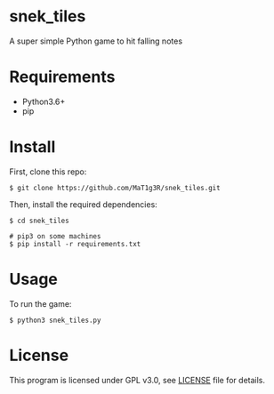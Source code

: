 # snek_tiles
A super simple Python game to hit falling notes

# Requirements
- Python3.6+
- pip

# Install
First, clone this repo:

``
$ git clone https://github.com/MaT1g3R/snek_tiles.git
``

Then, install the required dependencies:

```
$ cd snek_tiles

# pip3 on some machines
$ pip install -r requirements.txt
```

# Usage
To run the game:

``
$ python3 snek_tiles.py
``

# License
This program is licensed under GPL v3.0, see [LICENSE](https://github.com/MaT1g3R/snek_tiles/blob/master/LICENSE) file for details.
